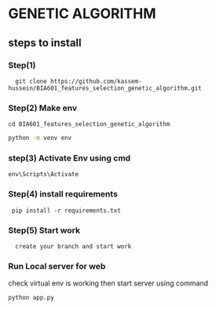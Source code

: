 # GENETIC ALGORITHM 
## steps to install 
###   Step(1)
      git clone https://github.com/kassem-hussein/BIA601_features_selection_genetic_algorithm.git
###   Step(2) Make env
```
cd BIA601_features_selection_genetic_algorithm
```
```bash
python -m venv env
```
### step(3) Activate Env using cmd
```bach
env\Scripts\Activate
```
### Step(4) install requirements
```bach
 pip install -r requirements.txt
```
###   Step(5) Start work
      create your branch and start work

###  Run Local server for web
check virtual env is working
then start server using command
```bash
python app.py
```


